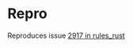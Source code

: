 # Repro 



Reproduces issue [2917 in rules_rust](https://github.com/bazelbuild/rules_rust/issues/2917)

